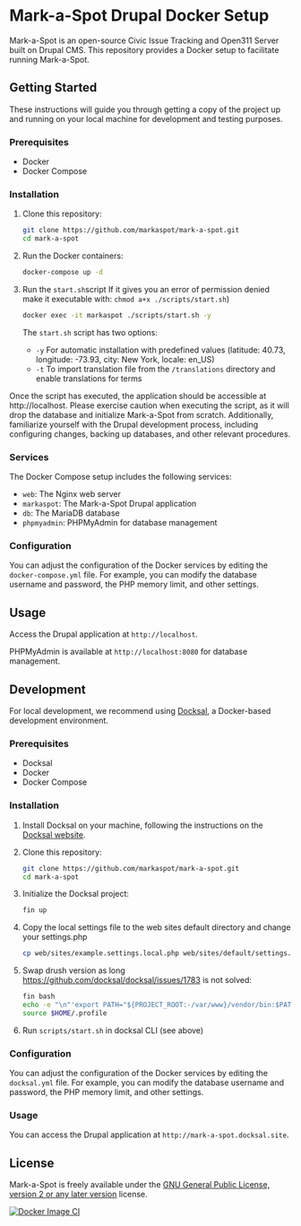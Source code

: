 # Mark-a-Spot Drupal Docker Setup

Mark-a-Spot is an open-source Civic Issue Tracking and Open311 Server built on Drupal CMS. This repository provides a Docker setup to facilitate running Mark-a-Spot.

## Getting Started

These instructions will guide you through getting a copy of the project up and running on your local machine for development and testing purposes.

### Prerequisites

- Docker
- Docker Compose

### Installation

1. Clone this repository:
    ```bash
    git clone https://github.com/markaspot/mark-a-spot.git
    cd mark-a-spot
    ```

2. Run the Docker containers:
    ```bash
    docker-compose up -d
    ```

3. Run the `start.sh`script
   If it gives you an error of permission denied make it executable with: `chmod a+x ./scripts/start.sh`)
    ```bash
   docker exec -it markaspot ./scripts/start.sh -y
    ```
   The `start.sh` script has two options:
   - `-y` For automatic installation with predefined values (latitude: 40.73, longitude: -73.93, city: New York, locale: en_US)
   - `-t` To import translation file from the `/translations` directory and enable translations for terms

Once the script has executed, the application should be accessible at http://localhost. Please exercise caution when executing the script, as it will drop the database and initialize Mark-a-Spot from scratch. Additionally, familiarize yourself with the Drupal development process, including configuring changes, backing up databases, and other relevant procedures.

### Services

The Docker Compose setup includes the following services:

- `web`: The Nginx web server
- `markaspot`: The Mark-a-Spot Drupal application
- `db`: The MariaDB database
- `phpmyadmin`: PHPMyAdmin for database management

### Configuration

You can adjust the configuration of the Docker services by editing the `docker-compose.yml` file. For example, you can modify the database username and password, the PHP memory limit, and other settings.

## Usage

Access the Drupal application at `http://localhost`.

PHPMyAdmin is available at `http://localhost:8080` for database management.

## Development

For local development, we recommend using [Docksal](https://docksal.io/), a Docker-based development environment.

### Prerequisites

- Docksal
- Docker
- Docker Compose

### Installation

1. Install Docksal on your machine, following the instructions on the [Docksal website](https://docksal.io/installation).

2. Clone this repository:

    ```bash
    git clone https://github.com/markaspot/mark-a-spot.git
    cd mark-a-spot
    ```

3. Initialize the Docksal project:

    ```bash
    fin up
    ```
4. Copy the local settings file to the web sites default directory and change your settings.php

    ```bash
    cp web/sites/example.settings.local.php web/sites/default/settings.local.php
    ```
5. Swap drush version as long https://github.com/docksal/docksal/issues/1783 is not solved:

    ```bash
    fin bash
    echo -e "\n"'export PATH="${PROJECT_ROOT:-/var/www}/vendor/bin:$PATH"' >> $HOME/.profile;
    source $HOME/.profile
    ```
6. Run `scripts/start.sh` in docksal CLI (see above)


### Configuration

You can adjust the configuration of the Docker services by editing the `docksal.yml` file. For example, you can modify the database username and password, the PHP memory limit, and other settings.

### Usage

You can access the Drupal application at `http://mark-a-spot.docksal.site`.

## License

Mark-a-Spot is freely available under the [GNU General Public License, version 2 or any later version](https://www.gnu.org/licenses/old-licenses/gpl-2.0.en.html) license.


[![Docker Image CI](https://github.com/markaspot/mark-a-spot/actions/workflows/docker-image.yml/badge.svg)](https://github.com/markaspot/mark-a-spot/actions/workflows/docker-image.yml)
